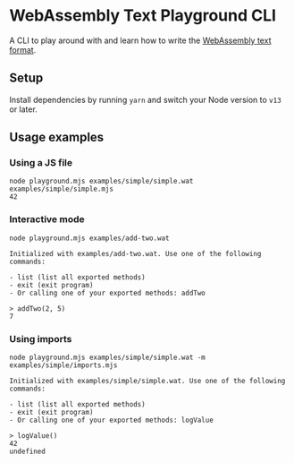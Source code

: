 # WebAssembly Text Playground CLI

A CLI to play around with and learn how to write the [WebAssembly text format](https://developer.mozilla.org/en-US/docs/WebAssembly/Understanding_the_text_format).

## Setup

Install dependencies by running `yarn` and switch your Node version to `v13` or later.

## Usage examples

### Using a JS file

```
node playground.mjs examples/simple/simple.wat examples/simple/simple.mjs
42
```

### Interactive mode

```
node playground.mjs examples/add-two.wat

Initialized with examples/add-two.wat. Use one of the following commands:

- list (list all exported methods)
- exit (exit program)
- Or calling one of your exported methods: addTwo

> addTwo(2, 5)
7
```

### Using imports

```
node playground.mjs examples/simple/simple.wat -m examples/simple/imports.mjs

Initialized with examples/simple/simple.wat. Use one of the following commands:

- list (list all exported methods)
- exit (exit program)
- Or calling one of your exported methods: logValue

> logValue()
42
undefined
```
